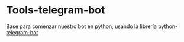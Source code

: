 # Tools-telegram-bot
Base para comenzar nuestro bot en python, usando la librería [python-telegram-bot](https://github.com/python-telegram-bot/python-telegram-bot)
